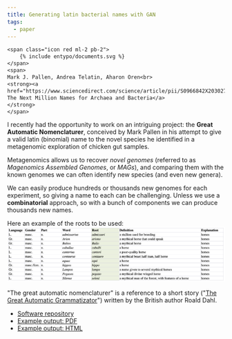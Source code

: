 ```yaml
---
title: Generating latin bacterial names with GAN
tags:
  - paper
---
```


<p class="d-flex align-items-center">

    <span class="icon red ml-2 pb-2">
        {% include entypo/documents.svg %}
    </span>
    <span>
    Mark J. Pallen, Andrea Telatin, Aharon Oren<br>
    <strong><a href="https://www.sciencedirect.com/science/article/pii/S0966842X20302717">
    The Next Million Names for Archaea and Bacteria</a>
    </strong>
    </span>
</p>

I recently had the opportunity to work on an intriguing project: the
**Great Automatic Nomenclaturer**, conceived by Mark Pallen in his
attempt to give a valid latin (binomial) name to the novel species he
identified in a metagenomic exploration of chicken gut samples.

Metagenomics allows us to recover _novel genomes_ (referred to as
_Magenomics Assembled Genomes_, or _MAGs_), and comparing them with the
known genomes we can often identify new species (and even new genera).

We can easily produce hundreds or thousands new genomes for each experiment,
so giving a name to each can be challenging. Unless we use a **combinatorial**
approach, so with a bunch of components we can produce thousands new names.

Here an example of the roots to be used:
![roots](https://raw.githubusercontent.com/telatin/gan/master/docs/input_table.png)

"The great automatic nomenclaturer" is a reference to a short story
("[The Great Automatic Grammatizator](https://en.wikipedia.org/wiki/The_Great_Automatic_Grammatizator)")
written by the British author Roald Dahl.

- [Software repository](https://github.com/telatin/gan)
- [Example output: PDF](https://telatin.github.io/gan/example.pdf)
- [Example output: HTML](https://telatin.github.io/gan/example.html)

